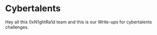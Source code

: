# Cybertalents
Hey all this 0xN1ghtRa1d team and this is our Write-ups for cybertalents challenges. 
